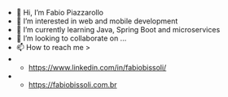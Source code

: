 - 👋 Hi, I’m Fabio Piazzarollo
- 👀 I’m interested in web and mobile development
- 🌱 I’m currently learning Java, Spring Boot and microservices
- 💞️ I’m looking to collaborate on ...
- 📫 How to reach me > 
- - https://www.linkedin.com/in/fabiobissoli/
- - https://fabiobissoli.com.br

<!---
fbpzrl/fbpzrl is a ✨ special ✨ repository because its `README.md` (this file) appears on your GitHub profile.
You can click the Preview link to take a look at your changes.
--->
